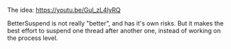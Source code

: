 The idea: https://youtu.be/Gul_zL4lyRQ

BetterSuspend is not really "better", and has it's own risks. But it makes the best effort to suspend one thread after another one, instead of working on the process level. 

